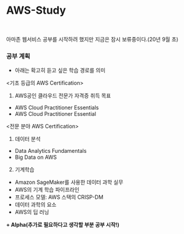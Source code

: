 # AWS-Study
<br>

아마존 웹서비스 공부를 시작하려 했지만 지금은 잠시 보류중이다.(20년 9월 초)

### 공부 계획
* 아래는 확고히 듣고 싶은 학습 경로를 의미

<기초 등급의 AWS Certification>
1. AWS공인 클라우드 전문가 자격증 취득 목표
- AWS Cloud Practitioner Essentials
- AWS Cloud Practitioner Essential


<전문 분야 AWS Certification>
1. 데이터 분석
- Data Analytics Fundamentals
- Big Data on AWS

2. 기계학습
 - Amazon SageMaker를 사용한 데이터 과학 실무
 - AWS의 기계 학습 파이프라인 
 - 프로세스 모델: AWS 스택의 CRISP-DM
 - 데이터 과학의 요소
 - AWS의 딥 러닝
 
 
 
<b>+ Alpha(추가로 필요하다고 생각할 부분 공부 시작!)</b>
